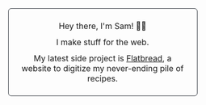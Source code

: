 <div style="border: 1px solid #30363D; border-radius: 6px; display: flex; flex-direction: column; font-size: 16px; gap: 12px; margin: 0 auto; max-width: 325px; padding: 24px; text-align: center;">
    <p style="line-height: normal; margin: 0; padding: 0;">Hey there, I'm Sam! 👋🏻</p>
    <p style="line-height: normal; margin: 0; padding: 0;">I make stuff for the web.</p>
    <p style="line-height: normal; margin: 0; padding: 0;">My latest side project is <a href=“https://www.flatbread.app” rel=”noreferrer”>Flatbread</a>, a website to digitize my never-ending pile of recipes.</p>
</div>
